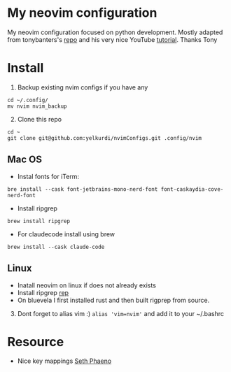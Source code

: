 # My neovim configuration
My neovim configuration focused on python development.
Mostly adapted from tonybanters's [repo](https://github.com/tonybanters/nvim) and his very nice YouTube [tutorial](https://www.youtube.com/watch?v=46z_h4bNzjk).
Thanks Tony

# Install
1.  Backup existing nvim configs if you have any
```
cd ~/.config/
mv nvim nvim_backup
```
2.  Clone this repo
```
cd ~
git clone git@github.com:yelkurdi/nvimConfigs.git .config/nvim
```

## Mac OS
-  Instal fonts for iTerm:
```
bre install --cask font-jetbrains-mono-nerd-font font-caskaydia-cove-nerd-font
```
-  Install ripgrep
```
brew install ripgrep
```

-  For claudecode install using brew
```
brew install --cask claude-code
```



## Linux
-  Inatall neovim on linux if does not already exists
-  Install ripgrep [rep](https://github.com/BurntSushi/ripgrep?tab=readme-ov-file#installation)
  -  On bluevela I first installed rust and then built rigprep from source.  

3.  Dont forget to alias vim :) `alias 'vim=nvim'` and add it to your ~/.bashrc



# Resource
-  Nice key mappings [Seth Phaeno](https://www.youtube.com/watch?v=FGVY7gbaoQI)
